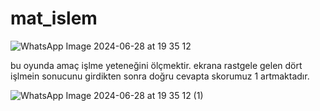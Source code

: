 # mat_islem

![WhatsApp Image 2024-06-28 at 19 35 12](https://github.com/sumeyyeanlayisli/mat_islem/assets/117297368/00fd8f86-50d3-4f78-b128-9c1911d65efa)


bu oyunda amaç işlme yeteneğini ölçmektir.
ekrana rastgele gelen dört işlmein sonucunu girdikten sonra doğru cevapta skorumuz 1 artmaktadır.



![WhatsApp Image 2024-06-28 at 19 35 12 (1)](https://github.com/sumeyyeanlayisli/mat_islem/assets/117297368/894dcea1-ceb6-436d-918b-b6405e9bd077)
